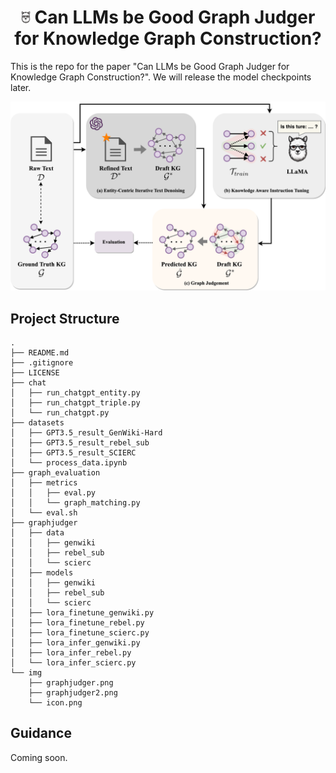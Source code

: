# <center><img src="img/icon.png" style="width: 3%">  Can LLMs be Good Graph Judger for Knowledge Graph Construction?</center>

This is the repo for the paper "Can LLMs be Good Graph Judger for Knowledge Graph Construction?". We will release the model checkpoints later.

![Illustration of multi-agent collaborative framework](./img/graphjudger.png)

## Project Structure
```
.
├── README.md
├── .gitignore
├── LICENSE
├── chat
│   ├── run_chatgpt_entity.py
│   ├── run_chatgpt_triple.py
│   └── run_chatgpt.py
├── datasets
│   ├── GPT3.5_result_GenWiki-Hard
│   ├── GPT3.5_result_rebel_sub
│   ├── GPT3.5_result_SCIERC
│   └── process_data.ipynb
├── graph_evaluation
│   ├── metrics
│   │   ├── eval.py
│   │   └── graph_matching.py
│   └── eval.sh
├── graphjudger
│   ├── data
│   │   ├── genwiki
│   │   ├── rebel_sub
│   │   └── scierc
│   ├── models
│   │   ├── genwiki
│   │   ├── rebel_sub
│   │   └── scierc
│   ├── lora_finetune_genwiki.py
│   ├── lora_finetune_rebel.py
│   ├── lora_finetune_scierc.py
│   ├── lora_infer_genwiki.py
│   ├── lora_infer_rebel.py
│   └── lora_infer_scierc.py
└── img
    ├── graphjudger.png
    ├── graphjudger2.png
    └── icon.png
```

## Guidance 

Coming soon.